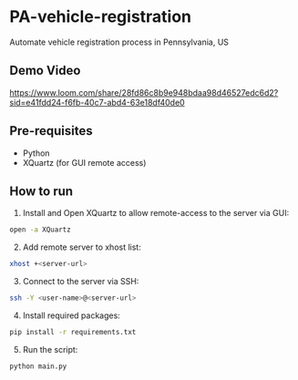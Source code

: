# PA-vehicle-registration
Automate vehicle registration process in Pennsylvania, US

## Demo Video
https://www.loom.com/share/28fd86c8b9e948bdaa98d46527edc6d2?sid=e41fdd24-f6fb-40c7-abd4-63e18df40de0

## Pre-requisites
- Python 
- XQuartz (for GUI remote access)

## How to run

1. Install and Open XQuartz to allow remote-access to the server via GUI:
```bash
open -a XQuartz
```

2. Add remote server to xhost list:
```bash
xhost +<server-url>
```

3. Connect to the server via SSH:
```bash
ssh -Y <user-name>@<server-url>
```

4. Install required packages:
```bash
pip install -r requirements.txt
```

5. Run the script:
```bash
python main.py
```